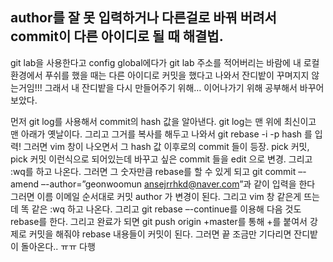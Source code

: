 ## author를 잘 못 입력하거나 다른걸로 바꿔 버려서 commit이 다른 아이디로 될 때 해결법.
git lab을 사용한다고 config global에다가 git lab 주소를 적어버리는 바람에 내 로컬 환경에서 푸쉬를 했을 때는 다른 아이디로 커밋을 했다고 나와서 잔디밭이 꾸며지지 않는거임!!! 그래서 내 잔디밭을 다시 만들어주기 위해… 이어나가기 위해 공부해서 바꾸어보았다.

먼저 git log를 사용해서 commit의 hash 값을 알아낸다. git log는 맨 위에 최신이고 맨 아래가 옛날이다. 그리고 그거를 복사를 해두고 나와서
git rebase -i -p hash 를 입력! 그러면 vim 창이 나오면서 그 hash 값 이후로의 commit 들이 등장. 
pick 커밋, pick 커밋 이런식으로 되어있는데 바꾸고 싶은 commit 들을 edit 으로 변경. 그리고 :wq를 하고 나온다.
그러면 그 숫자만큼 rebase를 할 수 있게 되고
git commit –-amend –-author=”geonwoomun <ansejrrhkd@naver.com>”과 같이 입력을 한다 그러면 이름 이메일 순서대로 커밋 author 가 변경이 된다. 그리고 vim 창 같은게 뜨는데 똑 같은 :wq 하고 나온다. 그리고 git rebase –-continue를 이용해 다음 것도 rebase를 한다. 
그리고 완료가 되면 git push origin +master를 통해 +를 붙여서 강제로 커밋을 해줘야 rebase 내용들이 커밋이 된다. 그러면 끝 조금만 기다리면 잔디밭이 돌아온다.. ㅠㅠ 다행
